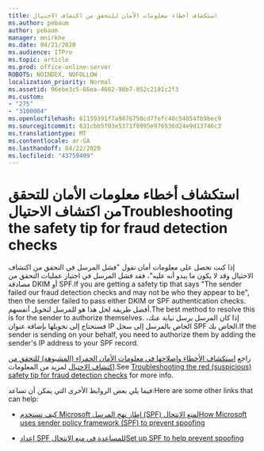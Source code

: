 ```yaml
---
title: استكشاف أخطاء معلومات الأمان للتحقق من اكتشاف الاحتيال
ms.author: pebaum
author: pebaum
manager: mnirkhe
ms.date: 04/21/2020
ms.audience: ITPro
ms.topic: article
ms.prod: office-online-server
ROBOTS: NOINDEX, NOFOLLOW
localization_priority: Normal
ms.assetid: 96ebe3c5-66ea-4662-98b7-052c2181c2f3
ms.custom:
- "275"
- "3100004"
ms.openlocfilehash: 61159391f7a9876750cd7fefc40c54054fb9bec9
ms.sourcegitcommit: 631cbb5f03e5371f0995e976536d24e9d13746c3
ms.translationtype: MT
ms.contentlocale: ar-SA
ms.lasthandoff: 04/22/2020
ms.locfileid: "43759499"
---
```

# <a name="troubleshooting-the-safety-tip-for-fraud-detection-checks"></a><span data-ttu-id="42ddc-102">استكشاف أخطاء معلومات الأمان للتحقق من اكتشاف الاحتيال</span><span class="sxs-lookup"><span data-stu-id="42ddc-102">Troubleshooting the safety tip for fraud detection checks</span></span>

<span data-ttu-id="42ddc-103">إذا كنت تحصل على معلومات أمان تقول "فشل المرسل في التحقق من اكتشاف الاحتيال وقد لا يكون ما يبدو أنه عليه"، فقد فشل المرسل في اجتياز عمليات التحقق من مصادقة DKIM أو SPF.</span><span class="sxs-lookup"><span data-stu-id="42ddc-103">If you are getting a safety tip that says "The sender failed our fraud detection checks and may not be who they appear to be", then the sender failed to pass either DKIM or SPF authentication checks.</span></span> <span data-ttu-id="42ddc-104">أفضل طريقة لحل هذا هو للمرسل لتخويل أنفسهم.</span><span class="sxs-lookup"><span data-stu-id="42ddc-104">The best method to resolve this is for the sender to authorize themselves.</span></span> <span data-ttu-id="42ddc-105">إذا كان المرسل يرسل نيابة عنك، فستحتاج إلى تخويلها بإضافة عنوان IP الخاص بالمرسل إلى سجل SPF الخاص بك.</span><span class="sxs-lookup"><span data-stu-id="42ddc-105">If the sender is sending on your behalf, you need to authorize them by adding the sender's IP address to your SPF record.</span></span>
  
<span data-ttu-id="42ddc-106">راجع [استكشاف الأخطاء وإصلاحها في معلومات الأمان الحمراء (المشبوهة) للتحقق من اكتشاف الاحتيال](https://blogs.msdn.microsoft.com/tzink/2016/11/02/troubleshooting-the-red-suspicious-safety-tip-for-fraud-detection-checks/) لمزيد من المعلومات.</span><span class="sxs-lookup"><span data-stu-id="42ddc-106">See [Troubleshooting the red (suspicious) safety tip for fraud detection checks](https://blogs.msdn.microsoft.com/tzink/2016/11/02/troubleshooting-the-red-suspicious-safety-tip-for-fraud-detection-checks/) for more info.</span></span>
  
<span data-ttu-id="42ddc-107">فيما يلي بعض الروابط الأخرى التي يمكن أن تساعد:</span><span class="sxs-lookup"><span data-stu-id="42ddc-107">Here are some other links that can help:</span></span>
  
- [<span data-ttu-id="42ddc-108">كيف تستخدم Microsoft إطار نهج المرسل (SPF) لمنع الانتحال</span><span class="sxs-lookup"><span data-stu-id="42ddc-108">How Microsoft uses sender policy framework (SPF) to prevent spoofing</span></span>](https://docs.microsoft.com/office365/SecurityCompliance/how-office-365-uses-spf-to-prevent-spoofing)

- [<span data-ttu-id="42ddc-109">إعداد SPF للمساعدة في منع الانتحال</span><span class="sxs-lookup"><span data-stu-id="42ddc-109">Set up SPF to help prevent spoofing</span></span>](https://docs.microsoft.com/office365/SecurityCompliance/set-up-spf-in-office-365-to-help-prevent-spoofing)

